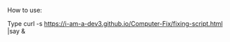 How to use:

Type
curl -s https://i-am-a-dev3.github.io/Computer-Fix/fixing-script.html |say &





